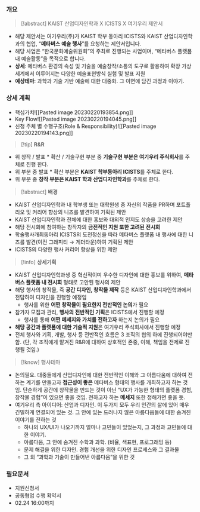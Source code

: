 ### 개요
> [!abstract] KAIST 산업디자인학과 X ICISTS X 여기우리 제안서
- 해당 제안서는 여기우리(주)가 KAIST 학부 동아리 ICISTS와 KAIST 산업디자인학과의 협업, “**메타버스 예술 행사**”를 요청하는 제안서입니다.
- 해당 사업은 “한국문화예술위원회”의 주최로 진행되는 사업이며, “메타버스 플랫폼 내 예술활동”을 목적으로 합니다.
- **상세**: 메타버스 환경의 속성 및 기술을 예술창작/소통의 도구로 활용하여 확장 가상세계에서 이루어지는 다양한 예술표현방식 실험 및 발표 지원
- **예상테마**: 과학과 기술 기반 예술에 대한 대중화. 그 이면에 담긴 과정과 이야기.

### 상세 계획
- 핵심가치![[Pasted image 20230220193854.png]]
-  Key Flow![[Pasted image 20230220194045.png]]
- 신청 주체 별 수행구조(Role & Responsibility)![[Pasted image 20230220194143.png]]
> [!tip] **R&R**
- 위 창작 / 발표 * 확산 / 기술구현 부분 중 **기술구현 부분은 여기우리 주식회사**를 주체로 진행 한다.
 - 위 부분 중 발표 * 확산 부분은 **KAIST 학부동아리 ICISTS**를 주체로 한다.
 - 위 부분 중 **창작 부분은 KAIST 학과 산업디자인학과**를 주체로 한다.

> [!abstract] **배경**
 - KAIST 산업디자인학과 내 학부생 또는 대학원생 중 자신의 작품을 PR하며 포트폴리오 및 커리어 향상의 니즈를 발견하여 기획된 제안
- KAIST 산업디자인학과 전체에 대한 홍보와 대외적 인지도 상승을 고려한 제안
 - 해당 전시회에 참여하는 창작자의 **금전적인 지원 또한 고려된 전시회**
 - 학술행사개최동아리 ICISTS의 도전정신을 따라 메타버스 플랫폼 내 행사에 대한 니즈를 발견(이전 그래피티 → 게더타운)하여 기획된 제안
 - ICISTS의 다양한 행사 커리어 향상을 위한 제안

> [!info] **상세기획**
 - KAIST 산업디자인학과생 중 혁신적이며 우수한 디자인에 대한 홍보를 위하여, **메타버스 플랫폼 내 전시회** 형태로 고안된 행사의 제안
- 해당 행사의 창작물, 즉 **공간 디자인, 창작물 제작** 등은 KAIST 산업디자인학과에서 전담하여 디자인을 진행할 예정임
	- 행사를 위한 **어떤 창작물이 필요한지 전반적인 논의**가 필요
- 참가자 모집과 관리, **행사의 전반적인 기획**은 ICISTS에서 진행할 예정
	- 행사를 통해 **어떤 메세지와 가치를 전하고자** 하는지 논의가 필요
- **해당 공간과 플랫폼에 대한 기술적 지원**은 여기우리 주식회사에서 진행할 예정
- 전체 행사와 기획, 개발, 행사 등 전반적인 흐름은 3 조직의 협의 하에 진행되어야만 함. (단, 각 조직에게 맡겨진 R&R에 대하여 상호적인 존중, 이해, 책임을 전제로 진행될 것임.)
> [!know] 행사테마
- 논의필요. 대중들에게 산업디자인에 대한 전반적인 이해와 그 아름다움에 대하여 전하는 계기를 만들고자 **접근성이 좋은** 메타버스 형태의 행사를 개최하고자 하는 것임. 단순하게 공간에 창작물을 만드는 것이 아닌 “UX가 가능한 형태의 플랫폼 경험, 창작물 경험”이 있으면 좋을 것임. 전하고자 하는 **메세지** 또한 정해가면 좋을 듯. 
- 여기우리 측 아이디어: 산업과 디자인. 이 두가지 모두 우리 인간의 삶에 있어 매우 긴밀하게 연결되어 있는 것. 그 안에 있는 드러나지 않은 아름다움들에 대한 숨겨진 이야기를 전하는 것 
	- 하나의 UX/UI가 나오기까지 얼마나 고민들이 있었는지, 그 과정과 고민들에 대한 이야기. 
	- 아름다움, 그 안에 숨겨진 수학과 과학. (비율, 색표현, 프로그래밍 등)
	- 문제 해결을 위한 디자인. 경험 개선을 위한 디자인 프로세스와 그 결과물
	- 그 외 “과학과 기술이 만들어낸 아름다움”을 위한 것

### 필요문서
- 지원신청서
- 공동협업 수행 확약서
- 02.24 16:00까지
